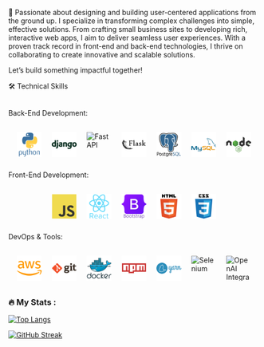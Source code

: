 🚀 Passionate about designing and building user-centered applications from the ground up. I specialize in transforming complex challenges into simple, effective solutions. From crafting small business sites to developing rich, interactive web apps, I aim to deliver seamless user experiences. With a proven track record in front-end and back-end technologies, I thrive on collaborating to create innovative and scalable solutions.
<div>
 Let’s build something impactful together!
</div>

🛠️ Technical Skills

</br>
<div>
Back-End Development:
<div style="display: flex; flex-wrap: wrap; justify-content: center; gap: 20px; align-items: center; margin-top: 20px; padding: 10px;">
  <!-- Programming Languages -->
  <img src="https://github.com/devicons/devicon/blob/master/icons/python/python-original-wordmark.svg" 
       title="Python" alt="Python" width="50" height="50"/>
  <!-- Frameworks -->
  <img src="https://github.com/devicons/devicon/blob/master/icons/django/django-plain-wordmark.svg" 
       title="Django" alt="Django" width="50" height="50"/>
  <img src="https://fastapi.tiangolo.com/img/logo-margin/logo-teal.png" 
       title="FastAPI" alt="FastAPI" width="50" height="50"/>
  <img src="https://github.com/devicons/devicon/blob/master/icons/flask/flask-original-wordmark.svg" 
       title="Flask" alt="Flask" width="50" height="50"/>
  <!-- Databases -->
  <img src="https://github.com/devicons/devicon/blob/master/icons/postgresql/postgresql-original-wordmark.svg" 
       title="PostgreSQL" alt="PostgreSQL" width="50" height="50"/>
  <img src="https://github.com/devicons/devicon/blob/master/icons/mysql/mysql-original-wordmark.svg" 
       title="MySQL" alt="MySQL" width="50" height="50"/>
  <!-- Runtime -->
  <img src="https://github.com/devicons/devicon/blob/master/icons/nodejs/nodejs-original-wordmark.svg" 
       title="Node.js" alt="Node.js" width="50" height="50"/>
</div>
</div>
</br>

<div>
Front-End Development:

<div style="display: flex; flex-wrap: wrap; justify-content: center; gap: 20px; align-items: center; margin-top: 20px; padding: 10px;">
  <img src="https://github.com/devicons/devicon/blob/master/icons/javascript/javascript-original.svg" 
       title="JavaScript" alt="JavaScript" width="50" height="50"/>
  <img src="https://github.com/devicons/devicon/blob/master/icons/react/react-original-wordmark.svg" 
       title="React" alt="React" width="50" height="50"/>
  <img src="https://github.com/devicons/devicon/blob/master/icons/bootstrap/bootstrap-original-wordmark.svg" 
       title="Bootstrap" alt="Bootstrap" width="50" height="50"/>
  <img src="https://github.com/devicons/devicon/blob/master/icons/html5/html5-original-wordmark.svg" 
       title="HTML5" alt="HTML5" width="50" height="50"/>
  <img src="https://github.com/devicons/devicon/blob/master/icons/css3/css3-original-wordmark.svg" 
       title="CSS3" alt="CSS3" width="50" height="50"/>
</div>
</div>
</br>
<div>
DevOps & Tools:
<div style="display: flex; flex-wrap: wrap; justify-content: center; gap: 20px; align-items: center; margin-top: 20px; padding: 10px;">
  <img src="https://github.com/devicons/devicon/blob/master/icons/amazonwebservices/amazonwebservices-plain-wordmark.svg" 
       title="AWS" alt="AWS" width="50" height="50"/> 
  <img src="https://github.com/devicons/devicon/blob/master/icons/git/git-original-wordmark.svg" 
       title="Git" alt="Git" width="50" height="50"/>
  <img src="https://github.com/devicons/devicon/blob/master/icons/docker/docker-original-wordmark.svg" 
       title="Docker" alt="Docker" width="50" height="50"/>
  <img src="https://github.com/devicons/devicon/blob/master/icons/npm/npm-original-wordmark.svg" 
       title="npm" alt="npm" width="50" height="50"/>
  <img src="https://github.com/devicons/devicon/blob/master/icons/yarn/yarn-original-wordmark.svg" 
       title="yarn" alt="yarn" width="50" height="50"/>
  <!-- Automation and Web Scraping -->
  <img src="https://upload.wikimedia.org/wikipedia/commons/d/d5/Selenium_Logo.png" 
       title="Selenium" alt="Selenium" width="50" height="50"/>
  <!-- OpenAI -->
  <img src="https://static-00.iconduck.com/assets.00/openai-icon-505x512-pr6amibw.png" 
       title="OpenAI Integration" alt="OpenAI Integration" width="50" height="50"/>
</div>
</div>




### :fire: My Stats :
[![Top Langs](https://github-readme-stats.vercel.app/api/top-langs/?username=Margarit-Kyurkchyan)](https://github.com/anuraghazra/github-readme-stats)


[![GitHub Streak](http://github-readme-streak-stats.herokuapp.com?user=Margarit-Kyurkchyan)](https://git.io/streak-stats)



<!--
**Margarit-Kyurkchyan/Margarit-Kyurkchyan** is a ✨ _special_ ✨ repository because its `README.md` (this file) appears on your GitHub profile.

Here are some ideas to get you started:

- 🔭 I’m currently working on ...
- 🌱 I’m currently learning ...
- 👯 I’m looking to collaborate on ...
- 🤔 I’m looking for help with ...
- 💬 Ask me about ...
- 📫 How to reach me: ...
- 😄 Pronouns: ...
- ⚡ Fun fact: ...
-->
